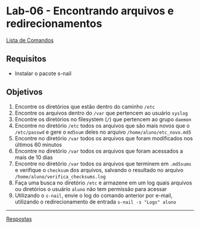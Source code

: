 # Lab-06 - Encontrando arquivos e redirecionamentos

[Lista de Comandos](../comandos.md)

## Requisitos

- Instalar o pacote s-nail

## Objetivos

1. Encontre os diretórios que estão dentro do caminho `/etc`
2. Encontre os arquivos dentro do `/var` que pertencem ao usuário `syslog`
3. Encontre os diretórios no filesystem (`/`) que pertencem ao grupo `daemon`
4. Encontre no diretório `/etc` todos os arquivos que são mais novos que o `/etc/passwd` e gere o `md5sum` deles no arquivo `/home/aluno/etc_novo.md5`
5. Encontre no diretório `/var` todos os arquivos que foram modificados nos últimos 60 minutos
6. Encontre no diretório `/var` todos os arquivos que foram acessados a mais de 10 dias
7. Encontre no diretório `/var` todos os arquivos que terminem em `.md5sums` e verifique o `checksum` dos arquivos, salvando o resultado no arquivo `/home/aluno/verifica_checksums.log`
8. Faça uma busca no diretório `/etc` e armazene em um log quais arquivos ou diretórios o usuário `aluno` não tem permissão para acessar
9. Utilizando o `s-nail`, envie o log do comando anterior por e-mail, utilizando o redirecionamento de entrada
    ```s-nail -s "Logs" aluno```



------------
[Respostas](respostas.md)
